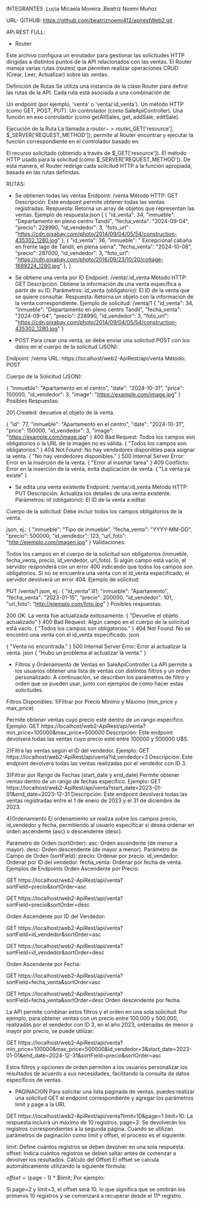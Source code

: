 INTEGRANTES
 .Lucia Micaela Moreira 
 .Beatriz Noemí Muñoz

URL- GITHUB: https://github.com/beatriznoemi412/apirestWeb2.git

APi REST FULL:
- Router

Este archivo configura un enrutador para gestionar las solicitudes HTTP dirigidas a distintos puntos de la API relacionados con las ventas. El Router maneja varias rutas (routes) que permiten realizar operaciones CRUD (Crear, Leer, Actualizar) sobre las ventas.

Definición de Rutas
Se utiliza una instancia de la clase Router para definir las rutas de la API. Cada ruta está asociada a una combinación de:

Un endpoint (por ejemplo, 'venta' o 'venta/:id_venta').
Un método HTTP (como GET, POST, PUT).
Un controlador (como SaleApiController).
Una función en ese controlador (como getAllSales, get, addSale, editSale).

Ejecución de la Ruta
La llamada a $router->route($_GET['resource'], $_SERVER['REQUEST_METHOD']); permite al Router encontrar y ejecutar la función correspondiente en el controlador basado en:

El recurso solicitado (obtenido a través de $_GET['resource']).
El método HTTP usado para la solicitud (como $_SERVER['REQUEST_METHOD']).
De esta manera, el Router redirige cada solicitud HTTP a la función apropiada, basada en las rutas definidas.

RUTAS:

- Se obtienen todas las ventas
Endpoint: /venta
Método HTTP: GET
Descripción: Este endpoint permite obtener todas las ventas registradas.
Respuesta: Retorna un array de objetos que representan las ventas.
Ejemplo de respuesta:json
[
{
      "id_venta": 34,
      "inmueble": "Departamento en pleno centro Tandil",
      "fecha_venta": "2024-09-04",
      "precio": 228990,
      "id_vendedor": 3,
      "foto_url": "https://cdn.pixabay.com/photo/2014/09/04/05/54/construction-435302_1280.jpg"
    },
    {
      "id_venta": 36,
      "inmueble": " Excepcional cabaña en frente lago de Tandil, en plena sierra",
      "fecha_venta": "2024-10-08",
      "precio": 287000,
      "id_vendedor": 3,
      "foto_url": "https://cdn.pixabay.com/photo/2016/09/23/10/20/cottage-1689224_1280.jpg"
    },
]
- Se obtiene una venta por ID
Endpoint: /venta/:id_venta
Método HTTP: GET
Descripción: Obtiene la información de una venta específica a partir de su ID.
Parámetros:
id_venta (obligatorio): El ID de la venta que se quiere consultar.
Respuesta: Retorna un objeto con la información de la venta correspondiente.
Ejemplo de solicitud: /venta/1
{
  "id_venta": 34,
  "inmueble": "Departamento en pleno centro Tandil",
  "fecha_venta": "2024-09-04",
  "precio": 228990,
  "id_vendedor": 3,
  "foto_url": "https://cdn.pixabay.com/photo/2014/09/04/05/54/construction-435302_1280.jpg"
}


- POST
Para crear una venta, se debe enviar una solicitud POST con los datos en el cuerpo de la solicitud (JSON):

Endpoint: /venta
URL: https://localhost/web2-ApiRest/api/venta  Método: POST

Cuerpo de la Solicitud (JSON):

{
    "inmueble": "Apartamento en el centro",
    "date": "2024-10-31",
    "price": 150000,
    "id_vendedor": 3,
    "image": "https://example.com/image.jpg"
}
Posibles Respuestas:

201 Created:  devuelve el objeto de la venta.

{
    "id": 77,
    "inmueble": "Apartamento en el centro",
    "date": "2024-10-31",
    "price": 150000,
    "id_vendedor": 3,
    "image": "https://example.com/image.jpg"
}
400 Bad Request: Todos los campos son obligatorios o la URL de la imagen no es válida.
{
    "Todos los campos son obligatorios."
}
404 Not Found: No hay vendedores disponibles para asignar la venta.
{
    "No hay vendedores disponibles."
}
500 Internal Server Error: Error en la inserción de la venta.
{
    "Error al insertar tarea"
}
409 Conflicto: Error en la inserción de la venta, evita duplicación de venta.
{
    "La venta ya existe"
}
- Se edita una venta existente
Endpoint: /venta/:id_venta
Método HTTP: PUT
Descripción: Actualiza los detalles de una venta existente.
Parámetros:
id (obligatorio): El ID de la venta a editar.

Cuerpo de la solicitud: Debe incluir todos los campos obligatorios de la venta.

json, ej.:
{
  "inmueble": "Tipo de inmueble",
  "fecha_venta": "YYYY-MM-DD",
  "precio": 500000,
  "id_vendedor": 123,
  "url_foto": "http://ejemplo.com/imagen.jpg"
}
Validaciones:

Todos los campos en el cuerpo de la solicitud son obligatorios (inmueble, fecha_venta, precio, id_vendedor, url_foto).
Si algún campo está vacío, el servidor responderá con un error 400 indicando que todos los campos son obligatorios.
Si no se encuentra una venta con el id_venta especificado, el servidor devolverá un error 404.
Ejemplo de solicitud:

PUT /venta/1
json, ej.:
{ 
  "id_venta":81;
  "inmueble": "Apartamento",
  "fecha_venta": "2023-01-15",
  "precio": 200000,
  "id_vendedor": 101,
  "url_foto": "http://ejemplo.com/foto.jpg"
}
Posibles respuestas:

200 OK: La venta fue actualizada exitosamente.
{
  "Devuelve el objeto actualizado"
}
400 Bad Request: Algún campo en el cuerpo de la solicitud está vacío.
{
  "Todos los campos son obligatorios."
}
404 Not Found: No se encontró una venta con el id_venta especificado.
json

{
  "Venta no encontrada."
}
500 Internal Server Error: Error al actualizar la venta.
json
{
  "Hubo un problema al actualizar la venta."
}

- Filtros y Ordenamiento de Ventas en SaleApiController
La API permite a los usuarios obtener una lista de ventas con distintos filtros y un orden personalizado. A continuación, se describen los parámetros de filtro y orden que se pueden usar, junto con ejemplos de cómo hacer estas solicitudes.

Filtros Disponibles:
1)Filtrar por Precio Mínimo y Máximo (min_price y max_price)

Permite obtener ventas cuyo precio esté dentro de un rango específico.
Ejemplo:
GET https://localhost/web2-ApiRest/api/venta?min_price=100000&max_price=500000
Descripción: Este endpoint devolverá todas las ventas cuyo precio esté entre 100000 y 500000 U$S.

2)Filtra las ventas según el ID del vendedor.
Ejemplo:
GET https://localhost/web2-ApiRest/api/venta?id_vendedor=3
Descripción: Este endpoint devolverá todas las ventas realizadas por el vendedor con ID 3.

3)Filtrar por Rango de Fechas (start_date y end_date)
Permite obtener ventas dentro de un rango de fechas específico.
Ejemplo:
GET https://localhost/web2-ApiRest/api/venta?start_date=2023-01-01&end_date=2023-12-31
Descripción: Este endpoint devolverá todas las ventas registradas entre el 1 de enero de 2023 y el 31 de diciembre de 2023.

4)Ordenamiento
El ordenamiento se realiza sobre los campos precio, id_vendedor y fecha, permitiendo al usuario especificar si desea ordenar en orden ascendente (asc) o descendente (desc).

Parámetro de Orden (sortOrder):
asc: Orden ascendente (de menor a mayor).
desc: Orden descendente (de mayor a menor).
Parámetro de Campo de Orden (sortField):
precio: Ordenar por precio.
id_vendedor: Ordenar por ID del vendedor.
fecha_venta: Ordenar por fecha de venta.
Ejemplos de Endpoints
Orden Ascendente por Precio:

GET https://localhost/web2-ApiRest/api/venta?sortField=precio&sortOrder=asc

GET https://localhost/web2-ApiRest/api/venta?sortField=precio&sortOrder=desc

Orden Ascendente por ID del Vendedor:

GET https://localhost/web2-ApiRest/api/venta?sortField=id_vendedor&sortOrder=asc

GET https://localhost/web2-ApiRest/api/venta?sortField=id_vendedor&sortOrder=desc

Orden Ascendente por Fecha:

GET https://localhost/web2-ApiRest/api/venta?sortField=fecha_venta&sortOrder=asc

GET https://localhost/web2-ApiRest/api/venta?sortField=fecha_venta&sortOrder=desc
Orden descendente por fecha.

La API permite combinar estos filtros y el orden en una sola solicitud. Por ejemplo, para obtener ventas con un precio entre 100,000 y 500,000, realizadas por el vendedor con ID 3, en el año 2023, ordenadas de menor a mayor por precio, se puede utilizar:

GET https://localhost/web2-ApiRest/api/venta?min_price=100000&max_price=500000&id_vendedor=3&start_date=2023-01-01&end_date=2024-12-31&sortField=precio&sortOrder=asc

Estos filtros y opciones de orden permiten a los usuarios personalizar los resultados de acuerdo a sus necesidades, facilitando la consulta de datos específicos de ventas.

- PAGINACION
Para solicitar una lista paginada de ventas, puedes realizar una solicitud GET al endpoint correspondiente y agregar los parámetros limit y page a la URL

GET https://localhost/web2-ApiRest/api/venta?limit=10&page=1
limit=10: La respuesta incluirá un máximo de 10 registros.
page=2: Se devolverán los registros correspondientes a la segunda página.
Cuando se utilizan parámetros de paginación como limit y offset, el proceso es el siguiente:

limit: Define cuántos registros se deben devolver en una sola respuesta.
offset: Indica cuántos registros se deben saltar antes de comenzar a devolver los resultados.
Cálculo del Offset
El offset se calcula automáticamente utilizando la siguiente fórmula:

$offset = ($page - 1) * $limit;
Por ejemplo:

Si page=2 y limit=3, el offset será 10, lo que significa que se omitirán los primeros 10 registros y se comenzará a recuperar desde el 11º registro.










